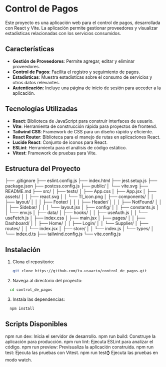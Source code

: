 # Control de Pagos

Este proyecto es una aplicación web para el control de pagos, desarrollada con React y Vite. La aplicación permite gestionar proveedores y visualizar estadísticas relacionadas con los servicios consumidos.

## Características

- **Gestión de Proveedores**: Permite agregar, editar y eliminar proveedores.
- **Control de Pagos**: Facilita el registro y seguimiento de pagos.
- **Estadísticas**: Muestra estadísticas sobre el consumo de servicios y otros datos relevantes.
- **Autenticación**: Incluye una página de inicio de sesión para acceder a la aplicación.

## Tecnologías Utilizadas

- **React**: Biblioteca de JavaScript para construir interfaces de usuario.
- **Vite**: Herramienta de construcción rápida para proyectos de frontend.
- **Tailwind CSS**: Framework de CSS para un diseño rápido y eficiente.
- **React Router**: Biblioteca para el manejo de rutas en aplicaciones React.
- **Lucide React**: Conjunto de iconos para React.
- **ESLint**: Herramienta para el análisis de código estático.
- **Vitest**: Framework de pruebas para Vite.

## Estructura del Proyecto
├── .gitignore ├── eslint.config.js ├── index.html ├── jest.setup.js ├── package.json ├── postcss.config.js ├── public/ │ └── vite.svg ├── README.md ├── src/ │ ├── tests/ │ ├── App.css │ ├── App.jsx │ ├── assets/ │ │ ├── react.svg │ │ └── TI_icon.png │ ├── components/ │ │ ├── layout/ │ │ │ ├── Footer/ │ │ │ ├── Header/ │ │ │ ├── NotFound/ │ │ │ ├── Sidebar/ │ │ │ └── layout.jsx │ ├── config/ │ │ ├── constants.js │ │ └── env.js │ ├── data/ │ ├── hooks/ │ │ ├── useAuth.js │ │ └── useFetch.js │ ├── index.css │ ├── main.jsx │ ├── pages/ │ │ ├── Dashboard/ │ │ ├── Home/ │ │ ├── Login/ │ │ └── Supplier/ │ ├── routes/ │ │ └── index.jsx │ ├── store/ │ │ └── index.js │ └── types/ │ └── index.d.ts ├── tailwind.config.js └── vite.config.js


## Instalación

1. Clona el repositorio:
   ```sh
   git clone https://github.com/tu-usuario/control_de_pagos.git

2.  Navega al directorio del proyecto:
 ```sh
   cd control_de_pagos
```
3.  Instala las dependencias:
 ```sh
   npm install
```
## Scripts Disponibles
npm run dev: Inicia el servidor de desarrollo.
npm run build: Construye la aplicación para producción.
npm run lint: Ejecuta ESLint para analizar el código.
npm run preview: Previsualiza la aplicación construida.
npm run test: Ejecuta las pruebas con Vitest.
npm run test:watch: Ejecuta las pruebas en modo watch.


